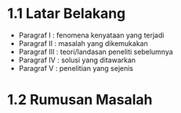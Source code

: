 # 1.1 Latar Belakang
- Paragraf I : fenomena kenyataan yang terjadi 
- Paragraf II : masalah yang dikemukakan 
- Paragraf III : teori/landasan peneliti sebelumnya
- Paragraf IV : solusi yang ditawarkan
- Paragraf V : penelitian yang sejenis
# 1.2 Rumusan Masalah